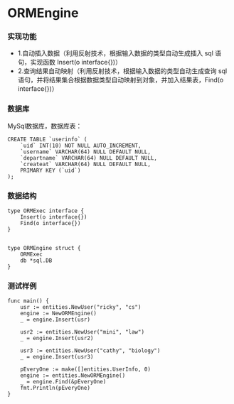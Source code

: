 # ORMEngine
### 实现功能
- 1.自动插入数据（利用反射技术，根据输入数据的类型自动生成插入 sql 语句，实现函数 Insert(o interface{})）
- 2.查询结果自动映射（利用反射技术，根据输入数据的类型自动生成查询 sql 语句，并将结果集合根据数据类型自动映射到对象，并加入结果表，Find(o interface{})）
### 数据库
MySql数据库，数据库表：
```
CREATE TABLE `userinfo` (
    `uid` INT(10) NOT NULL AUTO_INCREMENT,
    `username` VARCHAR(64) NULL DEFAULT NULL,
    `departname` VARCHAR(64) NULL DEFAULT NULL,
    `createat` VARCHAR(64) NULL DEFAULT NULL,
    PRIMARY KEY (`uid`)
);
```
### 数据结构
```
type ORMExec interface {
	Insert(o interface{})
	Find(o interface{})
}


type ORMEngine struct {
	ORMExec
	db *sql.DB
}
```
### 测试样例
```
func main() {
	usr := entities.NewUser("ricky", "cs")
	engine := NewORMEngine()
	_ = engine.Insert(usr)

	usr2 := entities.NewUser("mini", "law")
	_ = engine.Insert(usr2)

	usr3 := entities.NewUser("cathy", "biology")
	_ = engine.Insert(usr3)

	pEveryOne := make([]entities.UserInfo, 0)
	engine := entities.NewORMEngine()
	_ = engine.Find(&pEveryOne)
	fmt.Println(pEveryOne)
}
```
